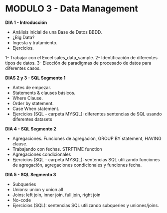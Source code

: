# MODULO 3 - Data Management

**DIA 1 - Introducción**
- Análisis inicial de una Base de Datos BBDD.
- ¿Big Data?
- Ingesta y tratamiento.
- Ejercicios.

1- Trabajar con el Excel sales_data_sample.
2- Identificación de diferentes tipos de datos.
3- Elección de paradigmas de procesado de datos para diferentes casos.

**DIAS 2 y 3 - SQL Segmento 1**
- Antes de empezar.
- Statements & clauses básicos.
- Where Clause.
- Order by statement.
- Case When statement.
- Ejercicios (SQL - carpeta MYSQL): diferentes sentencias de SQL usando diferentes datasets

**DIA 4 - SQL Segmento 2**
- Agregaciones. Funciones de agregación, GROUP BY statement, HAVING clause.
- Trabajando con fechas. STRFTIME function
- Agregaciones condicionales
- Ejercicios (SQL - carpeta MYSQL): sentencias SQL utilizando funciones de agregación, agregaciones condicionales y funciones fecha.

**DIA 5 - SQL Segmento 3**
- Subqueries
- Unions: union y union all
- Joins: left join, inner join, full join, right join
- No-code
- Ejercicios (SQL): sentencias SQL utilizando subqueries y uniones/joins.